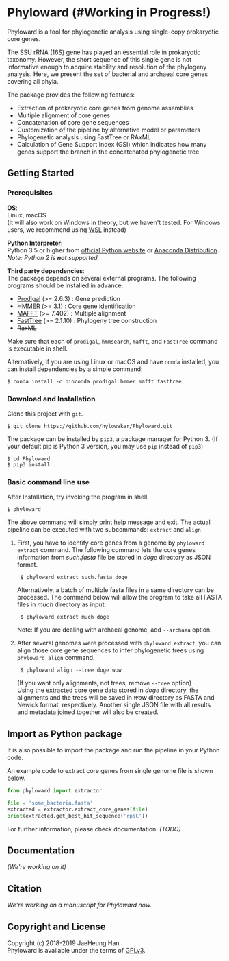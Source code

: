 Phyloward (#Working in Progress!)
================

Phyloward is a tool for phylogenetic analysis using single-copy prokaryotic core genes.

The SSU rRNA (16S) gene has played an essential role in prokaryotic taxonomy.
However, the short sequence of this single gene is not informative enough
  to acquire stability and resolution of the phylogeny analysis.
Here, we present the set of bacterial and archaeal core genes covering all phyla.

The package provides the following features:
* Extraction of prokaryotic core genes from genome assemblies
* Multiple alignment of core genes
* Concatenation of core gene sequences
* Customization of the pipeline by alternative model or parameters
* Phylogenetic analysis using FastTree or RAxML
* Calculation of Gene Support Index (GSI) which indicates how many genes
  support the branch in the concatenated phylogenetic tree

## Getting Started

### Prerequisites

**OS**:  
Linux, macOS  
(It will also work on Windows in theory, but we haven't tested. For Windows users, we recommend using [WSL](https://docs.microsoft.com/en-us/windows/wsl/install-win10) instead)

**Python Interpreter**:  
Python 3.5 or higher from [official Python website](https://www.python.org)
  or [Anaconda Distribution](https://www.anaconda.com/download/).  
*Note: Python 2 is __not__ supported.*

**Third party dependencies**:  
The package depends on several external programs.
The following programs should be installed in advance.
* [Prodigal](https://github.com/hyattpd/prodigal/releases/) (>= 2.6.3) : Gene prediction
* [HMMER](http://hmmer.org/download.html) (>= 3.1) : Core gene identification
* [MAFFT](https://mafft.cbrc.jp/alignment/software/) (>= 7.402) : Multiple alignment
* [FastTree](http://www.microbesonline.org/fasttree/#Install) (>= 2.1.10) : Phylogeny tree construction
* ~~RaxML~~ 

Make sure that each of `prodigal`, `hmmsearch`, `mafft`, 
  and `FastTree` command is executable in shell.

Alternatively, if you are using Linux or macOS and have `conda` installed, you can install dependencies by a simple command:
```
$ conda install -c bioconda prodigal hmmer mafft fasttree
```

### Download and Installation 
Clone this project with `git`.

    $ git clone https://github.com/hylowaker/Phyloward.git

The package can be installed by `pip3`, a package manager for Python 3. (If your default pip is Python 3 version, you may use `pip` instead of `pip3`)

    $ cd Phyloward
    $ pip3 install .

### Basic command line use
After Installation, try invoking the program in shell.

    $ phyloward

The above command will simply print help message and exit. 
The actual pipeline can be executed with two subcommands: `extract` and `align`

1.  First, you have to identify core genes from a genome by `phyloward extract` command.
    The following command lets the core genes information from _such.fasta_ file
    be stored in _doge_ directory as JSON format.
     
         $ phyloward extract such.fasta doge
     
    Alternatively, a batch of multiple fasta files in a same directory can be processed.
    The command below will allow the program to take all FASTA files in _much_ directory as input.
         
         $ phyloward extract much doge
    
    Note: If you are dealing with archaeal genome, add `--archaea` option.

2.  After several genomes were processed with `phyloward extract`,
    you can align those core gene sequences to infer phylogenetic trees using `phyloward align` command.

         $ phyloward align --tree doge wow
    
    (If you want only alignments, not trees, remove `--tree` option)  
    Using the extracted core gene data stored in _doge_ directory,
      the alignments and the trees will be saved in _wow_ directory
      as FASTA and Newick format, respectively.
    Another single JSON file with all results and metadata joined together will also be created.
   


## Import as Python package
It is also possible to import the package and run the pipeline in your Python code.

An example code to extract core genes from single genome file is shown below.
```python
from phyloward import extractor

file = 'some_bacteria.fasta'
extracted = extractor.extract_core_genes(file)
print(extracted.get_best_hit_sequence('rpsC'))
```
    
For further information, please check documentation. _(TODO)_


## Documentation
_(We're working on it)_


## Citation
_We're working on a manuscript for Phyloward now._


## Copyright and License
Copyright (c) 2018-2019 JaeHeung Han  
Phyloward is available under the terms of [GPLv3](LICENSE).
